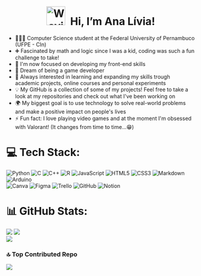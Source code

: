 <div align="center">

# <img src="https://raw.githubusercontent.com/Tarikul-Islam-Anik/Animated-Fluent-Emojis/master/Emojis/Hand%20gestures/Waving%20Hand%20Medium-Light%20Skin%20Tone.png" alt="Waving Hand Medium-Light Skin Tone" width="50px" /> &nbsp;Hi, I’m Ana Lívia!
</div>

- 👩🏻‍💻 Computer Science student at the Federal University of Pernambuco (UFPE - CIn)
- ➕ Fascinated by math and logic since I was a kid, coding was such a fun challenge to take!
- 🌱 I'm now focused on developing my front-end skills
- 🌟 Dream of being a game developer
- 📝 Always interested in learning and expanding my skills trough academic projects, online courses and personal experiments
- 💡 My GitHub is a collection of some of my projects! Feel free to take a look at my repositories and check out what I've been working on 
- 🌍 My biggest goal is to use technology to solve real-world problems and make a positive impact on people's lives
- ⚡ Fun fact: I love playing video games and at the moment I'm obsessed with Valorant! (It changes from time to time...😁)

# 💻 Tech Stack:
![Python](https://img.shields.io/badge/python-3670A0?style=for-the-badge&logo=python&logoColor=ffdd54) ![C](https://img.shields.io/badge/c-%2300599C.svg?style=for-the-badge&logo=c&logoColor=white) ![C++](https://img.shields.io/badge/c++-%2300599C.svg?style=for-the-badge&logo=c%2B%2B&logoColor=white) ![R](https://img.shields.io/badge/r-%23276DC3.svg?style=for-the-badge&logo=r&logoColor=white) ![JavaScript](https://img.shields.io/badge/javascript-%23323330.svg?style=for-the-badge&logo=javascript&logoColor=%23F7DF1E) ![HTML5](https://img.shields.io/badge/html5-%23E34F26.svg?style=for-the-badge&logo=html5&logoColor=white) ![CSS3](https://img.shields.io/badge/css3-%231572B6.svg?style=for-the-badge&logo=css3&logoColor=white) ![Markdown](https://img.shields.io/badge/markdown-%23000000.svg?style=for-the-badge&logo=markdown&logoColor=white) ![Arduino](https://img.shields.io/badge/-Arduino-00979D?style=for-the-badge&logo=Arduino&logoColor=white)</br> ![Canva](https://img.shields.io/badge/Canva-%2300C4CC.svg?style=for-the-badge&logo=Canva&logoColor=white) ![Figma](https://img.shields.io/badge/figma-%23F24E1E.svg?style=for-the-badge&logo=figma&logoColor=white) ![Trello](https://img.shields.io/badge/Trello-%23026AA7.svg?style=for-the-badge&logo=Trello&logoColor=white) ![GitHub](https://img.shields.io/badge/github-%23121011.svg?style=for-the-badge&logo=github&logoColor=white) ![Notion](https://img.shields.io/badge/Notion-%23000000.svg?style=for-the-badge&logo=notion&logoColor=white)	

# 📊 GitHub Stats:
![](https://github-readme-stats.vercel.app/api?username=analiviapessoa&theme=dracula&hide_border=false&include_all_commits=true&count_private=false)
![](https://github-readme-streak-stats.herokuapp.com/?user=analiviapessoa&theme=dracula&hide_border=false)<br/>
![](https://github-readme-stats.vercel.app/api/top-langs/?username=analiviapessoa&theme=dracula&hide_border=false&include_all_commits=true&count_private=false&layout=compact)

### 🔝 Top Contributed Repo
![](https://github-contributor-stats.vercel.app/api?username=analiviapessoa&limit=5&theme=transparent&combine_all_yearly_contributions=true)
